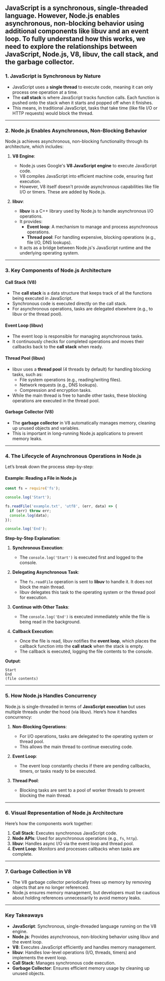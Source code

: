 JavaScript is a **synchronous, single-threaded** language. However, **Node.js** enables **asynchronous, 
   non-blocking behavior** 
    using additional components like **libuv** and an **event loop**. To fully understand how this works, 
    we need to explore the relationships between JavaScript, Node.js, V8, libuv, the call stack, and the garbage collector.
---

### **1. JavaScript is Synchronous by Nature**
- JavaScript uses a **single thread** to execute code, meaning it can only process one operation at a time.
- The **call stack** is where JavaScript tracks function calls. Each function is pushed onto the stack when 
    it starts and popped off when it finishes.
- This means, in traditional JavaScript, tasks that take time (like file I/O or HTTP requests) would block the thread.

---

### **2. Node.js Enables Asynchronous, Non-Blocking Behavior**
Node.js achieves asynchronous, non-blocking functionality through its architecture, which includes:

1. **V8 Engine**:
   - Node.js uses Google's **V8 JavaScript engine** to execute JavaScript code. 
   - V8 compiles JavaScript into efficient machine code, ensuring fast execution.
   - However, V8 itself doesn't provide asynchronous capabilities like file I/O or timers. These are added by Node.js.

2. **libuv**:
   - **libuv** is a C++ library used by Node.js to handle asynchronous I/O operations.
   - It provides:
     - **Event loop**: A mechanism to manage and process asynchronous operations.
     - **Thread pool**: For handling expensive, blocking operations (e.g., file I/O, DNS lookups).
   - It acts as a bridge between Node.js's JavaScript runtime and the underlying operating system.

---

### **3. Key Components of Node.js Architecture**

#### **Call Stack (V8)**
- The **call stack** is a data structure that keeps track of all the functions being executed in JavaScript.
- Synchronous code is executed directly on the call stack.
- For asynchronous operations, tasks are delegated elsewhere (e.g., to libuv or the thread pool).

#### **Event Loop (libuv)**
- The event loop is responsible for managing asynchronous tasks. 
- It continuously checks for completed operations and moves their callbacks back to the **call stack** when ready.

#### **Thread Pool (libuv)**
- libuv uses a **thread pool** (4 threads by default) for handling blocking tasks, such as:
  - File system operations (e.g., reading/writing files).
  - Network requests (e.g., DNS lookups).
  - Compression and encryption tasks.
- While the main thread is free to handle other tasks, these blocking operations are executed in the thread pool.

#### **Garbage Collector (V8)**
- The **garbage collector** in V8 automatically manages memory, cleaning up unused objects and variables.
- This is important in long-running Node.js applications to prevent memory leaks.

---

### **4. The Lifecycle of Asynchronous Operations in Node.js**

Let’s break down the process step-by-step:

#### **Example: Reading a File in Node.js**
```javascript
const fs = require('fs');

console.log('Start');

fs.readFile('example.txt', 'utf8', (err, data) => {
  if (err) throw err;
  console.log(data);
});

console.log('End');
```

**Step-by-Step Explanation**:
1. **Synchronous Execution**:
   - The `console.log('Start')` is executed first and logged to the console.

2. **Delegating Asynchronous Task**:
   - The `fs.readFile` operation is sent to **libuv** to handle it. It does not block the main thread.
   - libuv delegates this task to the operating system or the thread pool for execution.

3. **Continue with Other Tasks**:
   - The `console.log('End')` is executed immediately while the file is being read in the background.

4. **Callback Execution**:
   - Once the file is read, libuv notifies the **event loop**, which places the callback function into the **call stack** when the stack is empty.
   - The callback is executed, logging the file contents to the console.

**Output**:
```
Start
End
(file contents)
```

---

### **5. How Node.js Handles Concurrency**

Node.js is single-threaded in terms of **JavaScript execution** but uses multiple threads under the hood (via libuv).
 Here’s how it handles concurrency:

1. **Non-Blocking Operations**:
   - For I/O operations, tasks are delegated to the operating system or thread pool.
   - This allows the main thread to continue executing code.

2. **Event Loop**:
   - The event loop constantly checks if there are pending callbacks, timers, or tasks ready to be executed.

3. **Thread Pool**:
   - Blocking tasks are sent to a pool of worker threads to prevent blocking the main thread.

---

### **6. Visual Representation of Node.js Architecture**

Here’s how the components work together:

1. **Call Stack**: Executes synchronous JavaScript code.
2. **Node APIs**: Used for asynchronous operations (e.g., `fs`, `http`).
3. **libuv**: Handles async I/O via the event loop and thread pool.
4. **Event Loop**: Monitors and processes callbacks when tasks are complete.

---

### **7. Garbage Collection in V8**
- The V8 garbage collector periodically frees up memory by removing objects that are no longer referenced.
- Node.js ensures memory management, but developers must be cautious about holding references unnecessarily to avoid memory leaks.

---

### **Key Takeaways**

- **JavaScript**: Synchronous, single-threaded language running on the V8 engine.
- **Node.js**: Provides asynchronous, non-blocking behavior using libuv and the event loop.
- **V8**: Executes JavaScript efficiently and handles memory management.
- **libuv**: Handles low-level operations (I/O, threads, timers) and implements the event loop.
- **Call Stack**: Manages synchronous code execution.
- **Garbage Collector**: Ensures efficient memory usage by cleaning up unused objects.